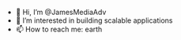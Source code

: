 - 👋 Hi, I’m @JamesMediaAdv
- 👀 I’m interested in building scalable applications
- 📫 How to reach me: earth

<!---
JamesMediaAdv/JamesMediaAdv is a ✨ special ✨ repository because its `README.md` (this file) appears on your GitHub profile.
You can click the Preview link to take a look at your changes.
--->
